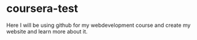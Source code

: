 # coursera-test
Here I will be using github for my webdevelopment course and create my website and learn more about it.
